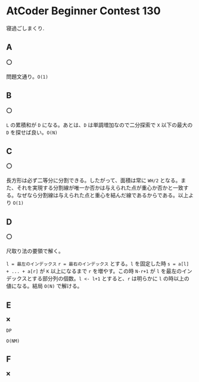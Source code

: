 # AtCoder Beginner Contest 130

寝過ごしまくり.

## A

:o:

問題文通り。`O(1)`

## B

:o:

`L` の累積和が `D` になる。あとは、`D` は単調増加なので二分探索で `X` 以下の最大の `D` を探せば良い。`O(N)`

## C

:o:

長方形は必ず二等分に分割できる。したがって、面積は常に `WH/2` となる。また、それを実現する分割線が唯一か否かは与えられた点が重心か否かと一致する。なぜなら分割線は与えられた点と重心を結んだ線であるからである。以上より `O(1)`

## D

:o:

尺取り法の要領で解く。

`l = 最左のインデックス` `r = 最右のインデックス` とする。`l` を固定した時 `s = a[l] + ... + a[r]` が `K` 以上になるまで `r` を増やす。この時 `N-r+1` が `l` を最左のインデックスとする部分列の個数。`l <- l+1` とすると、`r` は明らかに `l` の時以上の値になる。結局 `O(N)` で解ける。

## E

:x:

`DP`

`O(NM)`

## F

:x:

